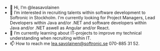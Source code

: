 - 👋 Hi, I’m @leasavolainen
- 👀 I’m interested in recruiting talents within software development to Softronic in Stockholm. I'm currently looking for Project Managers, Lead Developers within Java and/or .NET and software developers within Java and/or .NET aswell as Angular and/or React. 
- 🌱 I’m currently learning about IT-projects to improve my technical understanding when recruiting within IT. 
- 📫 How to reach me lea.savolainen@softronic.se 070-885 31 52.
